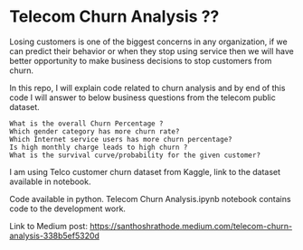 # Telecom Churn Analysis ??

Losing customers is one of the biggest concerns in any organization, if we can predict their behavior or when they stop using service then we will have better opportunity to make business decisions to stop customers from churn.

In this repo, I will explain code related to churn analysis and by end of this code I will answer to below business questions from the telecom public dataset.

    What is the overall Churn Percentage ?
    Which gender category has more churn rate?
    Which Internet service users has more churn percentage?
    Is high monthly charge leads to high churn ?
    What is the survival curve/probability for the given customer?
    
I am using Telco customer churn dataset from Kaggle, link to the dataset available in notebook.


Code available in python.
Telecom Churn Analysis.ipynb notebook contains code to the development work.



Link to Medium post: https://santhoshrathode.medium.com/telecom-churn-analysis-338b5ef5320d

